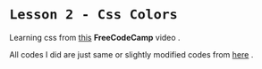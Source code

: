 # `Lesson 2 - Css Colors`

Learning css from [this](https://youtu.be/OXGznpKZ_sA) **FreeCodeCamp** video .   

All codes I did are just same or slightly modified codes from [here](https://github.com/gitdagray/css_course) .